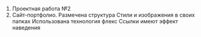 1. Проектная работа №2
2. Сайт-портфолио. 
Размечена структура
Стили и изображения в своих папках
Использована технология флекс
Ссылки имеют эффект наведения

